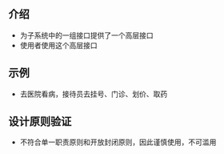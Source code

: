 ## 介绍
- 为子系统中的一组接口提供了一个高层接口
- 使用者使用这个高层接口

## 示例
- 去医院看病，接待员去挂号、门诊、划价、取药 

## 设计原则验证
- 不符合单一职责原则和开放封闭原则，因此谨慎使用，不可滥用